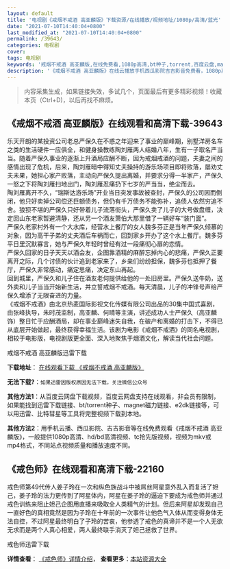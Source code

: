 ```yaml
---
layout: default
title: '电视剧《戒烟不戒酒 高亚麟版》下载资源/在线播放/视频地址/1080p/高清/蓝光'
date: "2021-07-10T14:40:04+0800"
last_modified_at: "2021-07-10T14:40:04+0800"
permalink: /39643/
categories: 电视剧
cover:
tags: 电视剧
keywords: '戒烟不戒酒 高亚麟版,在线免费看,1080p高清,bt种子,torrent,百度云盘,magnet,磁力链,迅雷下载资源'
description: '《戒烟不戒酒 高亚麟版》在线云播放手机西瓜影院吉吉影音免费看，1080p高清bd/hd未删减完整版和tc抢先枪版，mkv/mp4格式，附带bt/torrent种子、magnet/磁力链、百度云盘、网盘资源迅雷下载链接'
---
```


>内容采集生成，如果链接失效，多试几个，页面最后有更多精彩视频！收藏本页（Ctrl+D)，以后再找不麻烦。


## 《戒烟不戒酒 高亚麟版》在线观看和高清下载-39643

乐天开朗的某投资公司老总严保久在不惑之年迎来了事业的巅峰期，别墅洋房名车之类的生活硬件一应俱全，和健身操教练陶刘雁两人结婚八年，生有一子取名严当当。随着严保久事业的逐渐上升酒局应酬不断，因为戒烟戒酒的问题，夫妻之间的感情出现了危机，后来，陶刘雁暗中得知丈夫操持的游乐场项目即将败落，屡劝丈夫未果，她担心家产败落，主动向严保久提出离婚，并要求分得一半家产，严保久一怒之下将陶刘雁扫地出门，陶刘雁忍痛扔下七岁的严当当，绝尘而去。<br />陶刘雁离开不久，&ldquo;瑞斯达游乐场”开业当日突发事故被查封，严保久的公司因而倒闭，他只好卖掉公司偿还巨额债务，但仍有千万债务不能弥补，追债人依然穷追不舍。狼狈不堪的严保久只好带着儿子流落街头，严保久卖了儿子的大号做盘缠，决定回山东老家暂避清静，还从另一个酒友萧伯大那里借了一辆好车&ldquo;装门面&rdquo;。<br />严保久老家村外有一个大水库，经营水上餐厅的女人魏多芬正是当年严保久倾慕的对象，因为高干子弟的丈夫酒后车祸而亡，回到家乡开办了这个水上餐厅。魏多芬平日里沉默寡言，她与严保久年轻时曾经有过一段痛彻心扉的恋情。<br />严保久回家的日子天天以酒会友，企图靠酒精的麻醉忘掉内心的悲痛，严保久正要离开之际，几个讨债的伙计追到老家来了，乡亲们纷纷担保，魏多芬也抵押了餐厅，严保久非常感动，痛定思痛，决定东山再起。<br />回到城里，严保久和儿子住在酒友老何提供给他的一处旧房里。严保久送牛奶，送外卖和儿子当当开始新生活，并立誓戒烟不戒酒。每天清晨，儿子的冲锋号声给严保久增添了无限奋进的力量。<br />《戒烟不戒酒》由北京热麦国际影视文化传媒有限公司出品的30集中国式喜剧，由张峰执导，朱时茂监制，高亚麟、何晴等主演，讲述成功人士严保久（高亚麟饰）整日忙于应酬酒局，却在事业巅峰迷失自我，在破产和离婚的打击下，不得已从底层开始做起，最终获得幸福生活。该剧为电影《戒烟不戒酒》的同名电视剧，相较于电影版，电视剧版更全面、深入地聚焦于烟酒文化，解读当代社会问题。<!---剧情end--->


戒烟不戒酒 高亚麟版迅雷下载

**下载地址**： [在线观看下载 《戒烟不戒酒 高亚麟版》](https://www.993dy.com//vod-detail-id-12653.html) 


**无法下载?**：`如果迅雷因版权原因无法下载，关注微信公众号 `

**其他方法1**：从百度云网盘下载视频，百度云网盘支持在线观看，非会员有限制，如果能找到迅雷下载链接、bt/torrent种子、magnet磁力链接、e2dk链接等，可以用迅雷、比特彗星等工具将完整视频下载到本地。

**其他方法2**：用手机云播、西瓜影院、吉吉影音等在线免费观看《戒烟不戒酒 高亚麟版》，一般提供1080p高清、hd/bd高清视频、tc抢先版视频，视频为mkv或mp4格式，不同站点视频质量和播放速度不同。


## 《戒色师》在线观看和高清下载-22160

戒色师第49代传人姜子玲在一次和纵色族战斗中被屌丝阿星意外乱入而复活了妲己，姜子玲的法力更传到了阿星体内，阿星在姜子玲的逼迫下要成为戒色师并通过戒色训练来阻止妲己企图用直播来吸取全人类精气的计划。但后来阿星却发现自己一直好色的真相竟然是因为子玲在十年前的一次事件让他色气入体从而变得身体无法自控，不过阿星最终明白了子玲的苦衷，他参透了戒色的真谛并不是一个人无欲无求而是两个人真心相爱，两人最终联手消灭了妲己拯救了世界。


戒色师迅雷下载

**详情查看**： [《戒色师》详情介绍](/movie/22160/)， **查看更多**：[本站资源大全](/movie/t/all/)

